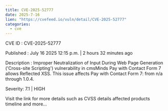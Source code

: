 ```yaml
--- 
title: CVE-2025-52777
date: 2025-7-16
lien: "https://cvefeed.io/vuln/detail/CVE-2025-52777"
categories:
  - cve
---
```


CVE ID : CVE-2025-52777

Published :  July 16
2025
12:15 p.m. | 2 hours
32 minutes ago

Description : Improper Neutralization of Input During Web Page Generation ('Cross-site Scripting') vulnerability in cmsMinds Pay with Contact Form 7 allows Reflected XSS. This issue affects Pay with Contact Form 7: from n/a through 1.0.4.

Severity: 7.1 | HIGH

Visit the link for more details
such as CVSS details
affected products
timeline
and more...
